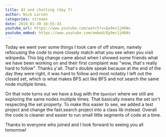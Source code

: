 ```yaml
---
title: AI and chatting (day 7)
author: Nick Larsen
categories: streams
date: 2019-01-30 16:55:33
youtube_url: https://www.youtube.com/watch?v=Ep9ec1jHkNs
youtube_embed: https://www.youtube.com/embed/Ep9ec1jHkNs
---
```


Today we went over some things I took care of off stream, namely refocusing the code to more closely match what you see when you visit wikipedia.  This big change came about when I showed some friends what we have been working on and their first complaint was "wow, that's really hard to follow".  Thanks y'all.  That's double speak because at the end of the day they were right, it was hard to follow and most notably I left out the closed set, which is what makes BFS act like BFS and not search the same node multiple times.

On that note turns out we have a bug with the `OpenSet` where we still are exploring the same nodes multiple times.  That basically means the set isn't respecting the set property.  To make this easier to see, we added a test project and change the fast.search project into a class lib instead.  Overall the code is cleaner and easier to run small little segments of code at a time.

Thanks to everyone who joined and I look forward to seeing you all tomorrow!
